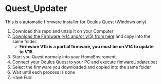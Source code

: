 # Quest_Updater
This is a automatic firmware installer for Oculus Quest (Windows only)

1. Download this repo and unzip it on your Computer
2. [Download the Firmware (v14 and/or v15) from here](https://url.blueforcer.de/quest) and copy into the same folder.
    - **Firmware V15 is a partial firmware, you must be on V14 to update to V15.**
3. Start you Quest normaly into your HomeEnviroment.    
4. Connect your Oculus Quest to your PC and execute fimwareUpdater.bat
5. Select the firmware you downloaded and copied into the same folder
6. Wait until each process is done
7. Have Fun!
